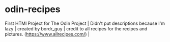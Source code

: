 # odin-recipes
First HTMl Project for The Odin Project |
Didn't put descriptions because I'm lazy |
created by bordr_guy |
credit to all recipes for the recipes and pictures. (https://www.allrecipes.com/) |